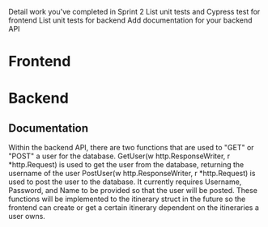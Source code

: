 Detail work you've completed in Sprint 2
List unit tests and Cypress test for frontend
List unit tests for backend
Add documentation for your backend API 

# **Frontend**




# **Backend**
## **Documentation**
Within the backend API, there are two functions that are used to "GET" or "POST" a user for the database.
GetUser(w http.ResponseWriter, r *http.Request) is used to get the user from the database, returning the username of the user
PostUser(w http.ResponseWriter, r *http.Request) is used to post the user to the database. It currently requires Username, Password, and Name to be provided so that the user will be posted.
These functions will be implemented to the itinerary struct in the future so the frontend can create or get a certain itinerary dependent on the itineraries a user owns.


